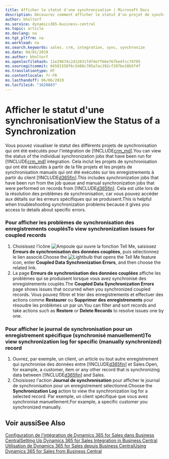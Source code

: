 ```yaml
---
title: Afficher le statut d'une synchronisation | Microsoft Docs
description: Découvrez comment afficher le statut d'un projet de synchronisation individuelle.
author: bholtorf
ms.service: dynamics365-business-central
ms.topic: article
ms.devlang: na
ms.tgt_pltfrm: na
ms.workload: na
ms.search.keywords: sales, crm, integration, sync, synchronize
ms.date: 04/01/2019
ms.author: bholtorf
ms.openlocfilehash: 11e29674c2d12031fdf4e7f66e767be4fcc74795
ms.sourcegitcommit: 04581558f6c5488c705a7ac392cf297be10b5f4f
ms.translationtype: HT
ms.contentlocale: fr-FR
ms.lasthandoff: 06/06/2019
ms.locfileid: "1620883"
---
```

# <a name="view-the-status-of-a-synchronization"></a><span data-ttu-id="fd7d3-103">Afficher le statut d'une synchronisation</span><span class="sxs-lookup"><span data-stu-id="fd7d3-103">View the Status of a Synchronization</span></span>
<span data-ttu-id="fd7d3-104">Vous pouvez visualiser le statut des différents projets de synchronisation qui ont été exécutés pour l'intégration de [!INCLUDE[crm_md](includes/crm_md.md)].</span><span class="sxs-lookup"><span data-stu-id="fd7d3-104">You can view the status of the individual synchronization jobs that have been run for [!INCLUDE[crm_md](includes/crm_md.md)] integration.</span></span> <span data-ttu-id="fd7d3-105">Cela inclut les projets de synchronisation qui ont été exécutés à partir de la file projets et les projets de synchronisation manuels qui ont été exécutés sur les enregistrements à partir du client [!INCLUDE[d365fin](includes/d365fin_md.md)].</span><span class="sxs-lookup"><span data-stu-id="fd7d3-105">This includes synchronization jobs that have been run from the job queue and manual synchronization jobs that were performed on records from [!INCLUDE[d365fin](includes/d365fin_md.md)].</span></span> <span data-ttu-id="fd7d3-106">Cela est utile lors de la résolution des problèmes de synchronisation, car vous pouvez accéder aux détails sur les erreurs spécifiques qui se produisent.</span><span class="sxs-lookup"><span data-stu-id="fd7d3-106">This is helpful when troubleshooting synchronization problems because it gives you access to details about specific errors.</span></span>

### <a name="to-view-synchronization-issues-for-coupled-records"></a><span data-ttu-id="fd7d3-107">Pour afficher les problèmes de synchronisation des enregistrements couplés</span><span class="sxs-lookup"><span data-stu-id="fd7d3-107">To view synchronization issues for coupled records</span></span>
1. <span data-ttu-id="fd7d3-108">Choisissez l'icône ![Ampoule qui ouvre la fonction Tell Me](media/ui-search/search_small.png "Dites-moi ce que vous voulez faire"), saisissez **Erreurs de synchronisation des données couplées**, puis sélectionnez le lien associé.</span><span class="sxs-lookup"><span data-stu-id="fd7d3-108">Choose the ![Lightbulb that opens the Tell Me feature](media/ui-search/search_small.png "Tell me what you want to do") icon, enter **Coupled Data Synchronization Errors**, and then choose the related link.</span></span>
2. <span data-ttu-id="fd7d3-109">La page **Erreurs de synchronisation des données couplées** affiche les problèmes qui se produisent lorsque vous avez synchronisé des enregistrements couplés.</span><span class="sxs-lookup"><span data-stu-id="fd7d3-109">The **Coupled Data Synchronization Errors** page shows issues that occurred when you synchronized coupled records.</span></span> <span data-ttu-id="fd7d3-110">Vous pouvez filtrer et trier des enregistrements et effectuer des actions comme **Restaurer** ou **Supprimer des enregistrements** pour résoudre les problèmes un par un.</span><span class="sxs-lookup"><span data-stu-id="fd7d3-110">You can filter and sort records and take actions such as **Restore** or **Delete Records** to resolve issues one by one.</span></span>

### <a name="to-view-synchronization-log-for-specific-manually-synchronized-record"></a><span data-ttu-id="fd7d3-111">Pour afficher le journal de synchronisation pour un enregistrement spécifique (synchronisé manuellement)</span><span class="sxs-lookup"><span data-stu-id="fd7d3-111">To view synchronization log for specific (manually synchronized) record</span></span>
1. <span data-ttu-id="fd7d3-112">Ouvrez, par exemple, un client, un article ou tout autre enregistrement qui synchronise des données entre [!INCLUDE[d365fin](includes/d365fin_md.md)] et Sales.</span><span class="sxs-lookup"><span data-stu-id="fd7d3-112">Open, for example, a customer, item or any other record that is synchronizing data between [!INCLUDE[d365fin](includes/d365fin_md.md)] and Sales.</span></span>
2. <span data-ttu-id="fd7d3-113">Choisissez l'action **Journal de synchronisation** pour afficher le journal de synchronisation pour un enregistrement sélectionné.</span><span class="sxs-lookup"><span data-stu-id="fd7d3-113">Choose the **Synchronization Log** action to view the synchronization log for a selected record.</span></span> <span data-ttu-id="fd7d3-114">Par exemple, un client spécifique que vous avez synchronisé manuellement.</span><span class="sxs-lookup"><span data-stu-id="fd7d3-114">For example, a specific customer you synchronized manually.</span></span>

## <a name="see-also"></a><span data-ttu-id="fd7d3-115">Voir aussi</span><span class="sxs-lookup"><span data-stu-id="fd7d3-115">See Also</span></span>  
[<span data-ttu-id="fd7d3-116">Configuration de l'intégration de Dynamics 365 for Sales dans Business Central</span><span class="sxs-lookup"><span data-stu-id="fd7d3-116">Setting Up Dynamics 365 for Sales Integration in Business Central</span></span>](admin-setting-up-integration-with-dynamics-sales.md)  
[<span data-ttu-id="fd7d3-117">Utilisation de Dynamics 365 for Sales depuis Business Central</span><span class="sxs-lookup"><span data-stu-id="fd7d3-117">Using Dynamics 365 for Sales from Business Central</span></span>](marketing-integrate-dynamicscrm.md)

